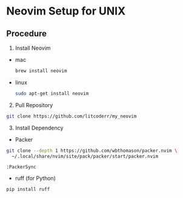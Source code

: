 # Neovim Setup for UNIX

## Procedure

1. Install Neovim

- mac

    ```bash
    brew install neovim
    ```

- linux

    ```bash
    sudo apt-get install neovim
    ```

2. Pull Repository

```bash
git clone https://github.com/litcoderr/my_neovim
```

3. Install Dependency

- Packer

```bash
git clone --depth 1 https://github.com/wbthomason/packer.nvim \
  ~/.local/share/nvim/site/pack/packer/start/packer.nvim
```

```
:PackerSync
```

- ruff (for Python)

```bash
pip install ruff
```
